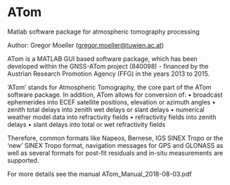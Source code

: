 # ATom
Matlab software package for atmospheric tomography processing

Author: Gregor Moeller (gregor.moeller@tuwien.ac.at)

ATom is a MATLAB GUI based software package, which has been developed within the GNSS-ATom project (840098) - financed by the Austrian Research Promotion Agency (FFG) in the years 2013 to 2015.

‘ATom’ stands for Atmospheric Tomography, the core part of the ATom software package. In addition, ATom allows for conversion of:
  •	broadcast ephemerides into ECEF satellite positions, elevation or azimuth angles
  •	zenith total delays into zenith wet delays or slant delays 
  •	numerical weather model data into refractivity fields
  •	refractivity fields into zenith delays
  •	slant delays into total or wet refractivity fields

Therefore, common formats like Napeos, Bernese, IGS SINEX Tropo or the ‘new’ SINEX Tropo format, navigation messages for GPS and GLONASS as well as several formats for post-fit residuals and in-situ measurements are supported.

For more details see the manual ATom_Manual_2018-08-03.pdf
